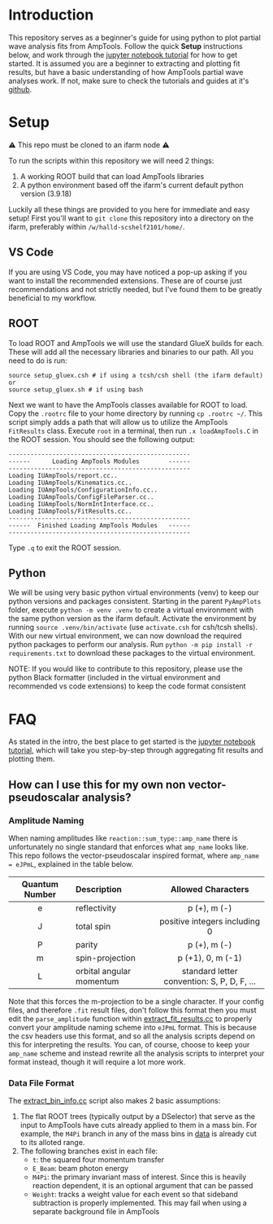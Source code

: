 # Introduction
This repository serves as a beginner's guide for using python to plot partial wave analysis fits from AmpTools. Follow the quick **Setup** instructions below, and work through the [jupyter notebook tutorial](./analysis/tutorial.ipynb) for how to get started. It is assumed you are a beginner to extracting and plotting fit results, but have a basic understanding of how AmpTools partial wave analyses work. If not, make sure to check the tutorials and guides at it's [github](https://github.com/mashephe/AmpTools).

# Setup
:warning: This repo must be cloned to an ifarm node :warning:

To run the scripts within this repository we will need 2 things:
1. A working ROOT build that can load AmpTools libraries
2. A python environment based off the ifarm's current default python version (3.9.18)

Luckily all these things are provided to you here for immediate and easy setup! First you'll want to `git clone` this repository into a directory on the ifarm, preferably within `/w/halld-scshelf2101/home/`.

## VS Code
If you are using VS Code, you may have noticed a pop-up asking if you want to install the recommended extensions. These are of course just recommendations and not strictly needed, but I've found them to be greatly beneficial to my workflow.

## ROOT 
To load ROOT and AmpTools we will use the standard GlueX builds for each. These will add all the necessary libraries and binaries to our path. All you need to do is run:
```
source setup_gluex.csh # if using a tcsh/csh shell (the ifarm default) or
source setup_gluex.sh # if using bash 
```
Next we want to have the AmpTools classes available for ROOT to load. Copy the `.rootrc` file to your home directory  by running `cp .rootrc ~/`. This script simply adds a path that will allow us to utilize the AmpTools `FitResults` class. Execute `root` in a terminal, then run `.x loadAmpTools.C` in the ROOT session. You should see the following output:
```
--------------------------------------------------
------      Loading AmpTools Modules        ------
--------------------------------------------------
Loading IUAmpTools/report.cc..
Loading IUAmpTools/Kinematics.cc..
Loading IUAmpTools/ConfigurationInfo.cc..
Loading IUAmpTools/ConfigFileParser.cc..
Loading IUAmpTools/NormIntInterface.cc..
Loading IUAmpTools/FitResults.cc..
--------------------------------------------------
------  Finished Loading AmpTools Modules   ------
--------------------------------------------------
```

Type `.q` to exit the ROOT session.

## Python
We will be using very basic python virtual environments (venv) to keep our python versions and packages consistent. Starting in the parent `PyAmpPlots` folder, execute `python -m venv .venv` to create a virtual environment with the same python version as the ifarm default. Activate the environment by running `source .venv/bin/activate` (use `activate.csh` for csh/tcsh shells). With our new virtual environment, we can now download the required python packages to perform our analysis. Run `python -m pip install -r requirements.txt` to download these packages to the virtual environment.

NOTE: If you would like to contribute to this repository, please use the python Black formatter (included in the virtual environment and recommended vs code extensions) to keep the code format consistent

# FAQ
As stated in the intro, the best place to get started is the [jupyter notebook tutorial](./analysis/tutorial.ipynb), which will take you step-by-step through aggregating fit results and plotting them.

## How can I use this for my own non vector-pseudoscalar analysis?

### Amplitude Naming
When naming amplitudes like `reaction::sum_type::amp_name` there is unfortunately no single standard that enforces what `amp_name` looks like. This repo follows the vector-pseudoscalar inspired format, where `amp_name = eJPmL`, explained in the table below.

| Quantum Number | Description | Allowed Characters |
| :------------: | :---------- | :----------------: | 
| e              | reflectivity | p (+), m (-) |
| J              | total spin   | positive integers including 0 |
| P              | parity       | p (+), m (-) |
| m              | spin-projection | p (+1), 0, m (-1) |
| L              | orbital angular momentum | standard letter convention: S, P, D, F, ... |

Note that this forces the m-projection to be a single character. If your config files, and therefore `.fit` result files, don't follow this format then you must edit the `parse_amplitude` function within [extract_fit_results.cc](./scripts/extract_fit_results.cc) to properly convert your amplitude naming scheme into `eJPmL` format. This is because the csv headers use this format, and so all the analysis scripts depend on this for interpreting the results. You can, of course, choose to keep your `amp_name` scheme and instead rewrite all the analysis scripts to interpret your format instead, though it will require a lot more work.

### Data File Format
The [extract_bin_info.cc](./scripts/extract_bin_info.cc) script also makes 2 basic assumptions:
1. The flat ROOT trees (typically output by a DSelector) that serve as the input to AmpTools have cuts already applied to them in a mass bin. For example, the `M4Pi` branch in any of the mass bins in [data](./data/) is already cut to its alloted range. 
2. The following branches exist in each file:
    * `t`: the squared four momentum transfer
    * `E_Beam`: beam photon energy
    * `M4Pi`: the primary invariant mass of interest. Since this is heavily reaction dependent, it is an optional argument that can be passed
    * `Weight`: tracks a weight value for each event so that sideband subtraction is properly implemented. This may fail when using a separate background file in AmpTools